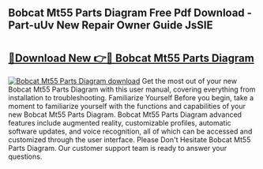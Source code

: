 ## Bobcat Mt55 Parts Diagram Free Pdf Download - Part-uUv New Repair Owner Guide JsSIE

# <h2><a href="http://dfnjizj.blite.top/?on=Bobcat+Mt55+Parts+Diagram">🔗Download New 👉🔴 Bobcat Mt55 Parts Diagram</a></h2>

[![Bobcat Mt55 Parts Diagram download](https://i.imgur.com/lujVjoI.png)](http://dfnjizj.blite.top/?on=Bobcat+Mt55+Parts+Diagram)
Get the most out of your new Bobcat Mt55 Parts Diagram with this user manual, covering everything from installation to troubleshooting. Familiarize Yourself Before you begin, take a moment to familiarize yourself with the functions and capabilities of your new Bobcat Mt55 Parts Diagram. Bobcat Mt55 Parts Diagram advanced features include augmented reality, customizable profiles, automatic software updates, and voice recognition, all of which can be accessed and customized through the user interface. Please Don't Hesitate Bobcat Mt55 Parts Diagram. Our customer support team is ready to answer your questions.
